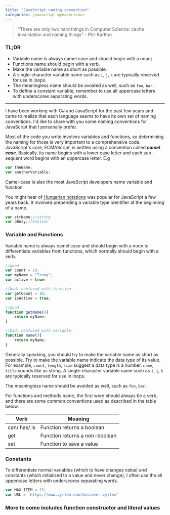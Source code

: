 ```yaml
---
title: "JavaScript naming convention"
categories: javascript myexperience
---
```


> "There are only two hard things in Computer Science: cache invalidation and naming things" - Phil Karlton

### TL;DR

- Variable name is always camel case and should begin with a noun;
- Functions name should begin with a verb.
- Make the variable name as short as possible.
- A single-character variable name such as `i`, `j`, `k` are typically reserved for use in loops.
- The meaningless name should be avoided as well, such as `foo`, `bar`.
- To define a constant variable, remember to use all uppercase letters with underscores separating words.

------

I have been working with C# and JavaScript for the past few years and came to realize that each language seems to have its own set of naming conventions. I'd like to share with you some naming conventions for JavaScript that I personally prefer.

Most of the code you write involves variables and functions, so determining the naming for those is very important to a comprehensive code. JavaScript's core, ECMAScript, is written using a convention called **_camel case_**. Basically, its name begins with a lower case letter and each sub-sequent word begins with an uppercase letter. E.g

```javascript
var theName;
var anotherVariable;
```

Camel-case is also the most JavaScript developers name variable and function.

You might hear of [Hungarian notations](https://en.wikipedia.org/wiki/Hungarian_notation) was popular for JavaScript a few years back. It involved prepending a variable type identifier at the beginning of a name.

```javascript
var strName;//string
var bBusy;//boolean
```

### Variable and Functions

Variable name is always camel case and should begin with a noun to differentiate variables from functions, which normally should begin with a verb.

```javascript
//good
var count = 10;
var myName = "Trung";
var active = true;

//bad: confused with function
var getCount = 10;
var isActive = true;

//good
function getName(){
    return myName;
}

//bad: confused with variable
function name(){
    return myName;
}
```

Generally speaking, you should try to make the variable name as short as possible. Try to make the variable name indicate the data type of its value. For example, `count`, `length`, `size` suggest a data type is a number. `name`, `title` sounds like as string. A single-character variable name such as `i`, `j`, `k` are typically reserved for use in loops.

The meaningless name should be avoided as well, such as `foo`, `bar`.

For functions and methods name, the first word should always be a verb, and there are some common conventions used as described in the table below.

| Verb         | Meaning                        |
|--------------|--------------------------------|
| can/ has/ is | Function returns a boolean     |
| get          | Function returns a non-boolean |
| set          | Function to save a value       |

### Constants

To differentiate normal variables (which to have changes value) and constants (which initialized to a value and never change), I often use the all uppercase letters with underscores separating words.

```javascript
var MAX_ITEM = 15;
var URL = 'https://www.zyllem.com/discover-zyllem'
```

### More to come includes function constructor and literal values